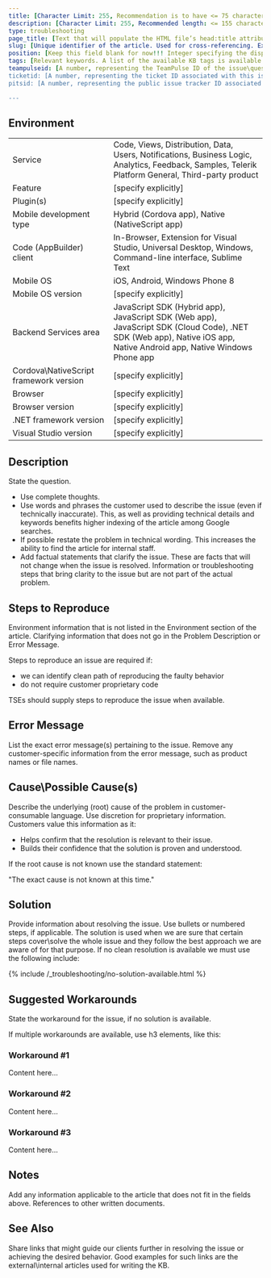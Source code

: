 ```yaml
---
title: [Character Limit: 255, Recommendation is to have <= 75 characters for a title as this can impact indexing by search engines like Google, Bing, etc. The article title should be a combination of the main problem statement and if applicable, the key environment statement. Also determines the title in the table of contents.]
description: [Character Limit: 255, Recommended length: <= 155 characters. The description is what search engines usually show in the search results. Typically, search engines truncate the description after the 155th character. The description should be a brief overview of the how-to article. It should exclude unnecessary phrases like "This article contains ..."]
type: troubleshooting
page_title: [Text that will populate the HTML file’s head:title attribute. It is good to use different than the title name here, in order to cover more key words and be more discoverable via searches.]
slug: [Unique identifier of the article. Used for cross-referencing. Ex: how-to-write-an-essay-nativescript]
position: [Keep this field blank for now!!! Integer specifying the display position of the article in the navigation. If omitted, the articles are ordered alphabetically based on file name]
tags: [Relevant keywords. A list of the available KB tags is available in the tags.md file under _templates. Separate multiple tags with commas. Currently not used but always fill in for future proofness.]
teampulseid: [A number, representing the TeamPulse ID of the issue\question. Leave this blank if the issue\question doesn't exist as an item in TeamPulse]
ticketid: [A number, representing the ticket ID associated with this issue\question. The field can contain more than one ticket IDs (e.g. several clients have reported it). In such cases, we separate the ticket IDs with commas. Leave this blank if the issue\question is not related to a support case]
pitsid: [A number, representing the public issue tracker ID associated with the issue\question. Leave this blank for now as PITS is not developed yet]

---
```


## Environment
<table>
  <tr>
    <td>Service</td>
    <td>Code, Views, Distribution, Data, Users, Notifications, Business Logic, Analytics, Feedback, Samples, Telerik Platform General, Third-party product</td>	
  </tr>
  <tr>
    <td>Feature</td>
    <td>[specify explicitly]</td>	
  </tr>
  <tr>
    <td>Plugin(s)</td>
    <td>[specify explicitly]</td>	
  </tr>
  <tr>
    <td>Mobile development type</td>
    <td>Hybrid (Cordova app), Native (NativeScript app)</td>	
  </tr>
  <tr>
    <td>Code (AppBuilder) client</td>
    <td>In-Browser, Extension for Visual Studio, Universal Desktop, Windows, Command-line interface, Sublime Text</td>	
  </tr>
  <tr>
    <td>Mobile OS</td>
    <td>iOS, Android, Windows Phone 8</td>	
  </tr>
  <tr>
    <td>Mobile OS version</td>
    <td>[specify explicitly]</td>	
  </tr>  
  <tr>
    <td>Backend Services area</td>
    <td>JavaScript SDK (Hybrid app), JavaScript SDK (Web app), JavaScript SDK (Cloud Code), .NET SDK (Web app), Native iOS app, Native Android app, Native Windows Phone app</td>	
  </tr>
  <tr>
    <td>Cordova\NativeScript framework version</td>
    <td>[specify explicitly]</td>	
  </tr>
  <tr>
    <td>Browser</td>
    <td>[specify explicitly]</td>	
  </tr>
  <tr>
    <td>Browser version</td>
    <td>[specify explicitly]</td>	
  </tr>
  <tr>
    <td>.NET framework version</td>
    <td>[specify explicitly]</td>	
  </tr>
  <tr>
    <td>Visual Studio version</td>
    <td>[specify explicitly]</td>	
  </tr>
</table>

## Description
<!-- Mandatory -->
State the question.

* Use complete thoughts.
* Use words and phrases the customer used to describe the issue (even if technically inaccurate). This, as well as providing technical details and keywords benefits higher indexing of the article among Google searches. 
* If possible restate the problem in technical wording. This increases the ability to find the article for internal staff.
* Add factual statements that clarify the issue.  These are facts that will not change when the issue is resolved.
Information or troubleshooting steps that bring clarity to the issue but are not part of the actual problem.

## Steps to Reproduce
<!-- Optional -->
<!-- TO DO: Decide which name suits better -->
Environment information that is not listed in the Environment section of the article.
Clarifying information that does not go in the Problem Description or Error Message.

Steps to reproduce an issue are required if:

* we can identify clean path of reproducing the faulty behavior 
* do not require customer proprietary code

TSEs should supply steps to reproduce the issue when available.

## Error Message
<!-- Optional -->
List the exact error message(s) pertaining to the issue.
Remove any customer-specific information from the error message, such as product names or file names.

## Cause\Possible Cause(s)
<!-- Mandatory -->
Describe the underlying (root) cause of the problem in customer-consumable language.  Use discretion for proprietary information.
Customers value this information as it:

* Helps confirm that the resolution is relevant to their issue.
* Builds their confidence that the solution is proven and understood. 

If the root cause is not known use the standard statement:  
<!-- TO DO: We need to come up with proper statement, or use this? -->
"The exact cause is not known at this time."

<!-- TO DO: Add examples as at some stage. E.g.:
        The exact cause is not known at this time.
        This is expected behavior. <add concise description of why it is expected>
        The schema used by the ODBC DataServer for the SQL database no longer matches the actual schema of the SQL database. -->


## Solution
<!-- Mandatory -->
Provide information about resolving the issue. Use bullets or numbered steps, if applicable. The solution is used when we are sure that certain steps cover\solve the whole issue and they follow the best approach we are aware of for that purpose. If no clean resolution is available we must use the following include:

{% include /_troubleshooting/no-solution-available.html %}

<!-- TO DO: We need to add sample statements for the different cases. E.g.:
Use bullets or numbered steps and the commands needed to resolve the issue.

-Article references an enhancement:

	* State the enhancement number (if applicable) and, if implemented, the version where it is implemented.
	* Use resolution template identified below depending upon the scenario:
-For enhancement cases where there isn’t or we don’t know if there is an Idea:
 
	"It was determined that the Progress Product is functioning as designed.
 
	An enhancement to the product can be requested through the Progress Community via an Ideas submission.  Customer feedback is valuable and Idea submissions are monitored by our Product Management team.  Enhancement requests are reviewed during the planning phase of each new product release and a list of the enhancements chosen for implementation can be found in the Release Notes documents that accompany each release.  Once an Idea is submitted the Progress Software Community will have the opportunity to comment on and vote for the Idea.
 
	For detailed information on how to submit an Idea, please refer to Knowledge Base article 000010839, <Smart Link to article 000010839>."
 
-For enhancement cases where we know there is an Idea:

	It was determined that the Progress Product is functioning as designed.
 
	An enhancement request has been submitted as an Idea on the Progress Community.  To promote the Idea, click on this link: <link to Idea>.  Customer feedback is valuable and Idea submissions are monitored by our Product Management team.  Enhancement requests are reviewed during the planning phase of each new product release and a list of the enhancements chosen for implementation can be found in the Release Notes documents that accompany each release.  Once an Idea is submitted the Progress Software Community will have the opportunity to comment on and vote for the Idea.
 
	For detailed information on how to submit an Idea, please refer to Knowledge Base article 000010839, <Smart Link to article 000010839>.

-Article references a defect: 

	* State the version or hot fix number where it is fixed. -->

## Suggested Workarounds
<!-- Optional -->
State the workaround for the issue, if no solution is available.

If multiple workarounds are available, use h3 elements, like this:
### Workaround #1
Content here...

### Workaround #2
Content here...

### Workaround #3
Content here...

## Notes
<!-- Optional -->
Add any information applicable to the article that does not fit in the fields above. References to other written documents.

## See Also
<!-- Optional -->
Share links that might guide our clients further in resolving the issue or achieving the desired behavior. Good examples for such links are the external\internal articles used for writing the KB.